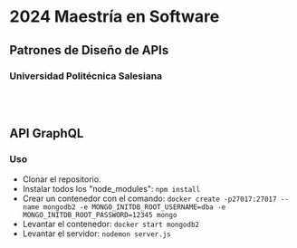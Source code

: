 # 2024 Maestría en Software 
## Patrones de Diseño de APIs
### Universidad Politécnica Salesiana
<br></br>
## API GraphQL
### Uso
- Clonar el repositorio.
- Instalar todos los "node_modules": ```npm install```
- Crear un contenedor con el comando: ```docker create -p27017:27017 --name mongodb2 -e MONGO_INITDB_ROOT_USERNAME=dba -e MONGO_INITDB_ROOT_PASSWORD=12345 mongo```
- Levantar el contenedor: ```docker start mongodb2```
- Levantar el servidor: ```nodemon server.js```
